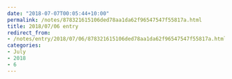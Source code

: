 ```yaml
---
date: "2018-07-07T00:05:44+10:00"
permalink: /notes/878321615106ded78aa1da62f96547547f55817a.html
title: 2018/07/06 entry
redirect_from:
- /notes/entry/2018/07/06/878321615106ded78aa1da62f96547547f55817a.html
categories:
- July
- 2018
- 6
---
```

